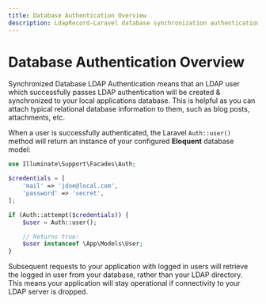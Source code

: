 ```yaml
---
title: Database Authentication Overview
description: LdapRecord-Laravel database synchronization authentication overview
---
```


# Database Authentication Overview

Synchronized Database LDAP Authentication means that an LDAP user which successfully passes LDAP authentication
will be created & synchronized to your local applications database. This is helpful as you can attach typical
relational database information to them, such as blog posts, attachments, etc.

When a user is successfully authenticated, the Laravel `Auth::user()` method
will return an instance of your configured **Eloquent** database model:

```php
use Illuminate\Support\Facades\Auth;

$credentials = [
    'mail' => 'jdoe@local.com',
    'password' => 'secret',
];

if (Auth::attempt($credentials)) {
    $user = Auth::user();

    // Returns true:
    $user instanceof \App\Models\User;
}
```

Subsequent requests to your application with logged in users will retrieve the
logged in user from your database, rather than your LDAP directory. This means
your application will stay operational if connectivity to your LDAP server
is dropped.
